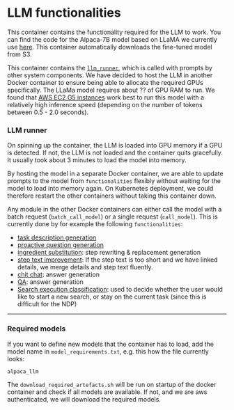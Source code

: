 # LLM functionalities

This container contains the functionality required for the LLM to work.
You can find the code for the Alpaca-7B model based on LLaMA we currently use [here](https://github.com/tatsu-lab/stanford_alpaca).
This container automatically downloads the fine-tuned model from S3.

This container contains the [`llm_runner`](#llm-runner), which is called with prompts by other system components.
We have decided to host the LLM in another Docker container to ensure being able to allocate the required GPUs specifically.
The LLaMa model requires about ?? of GPU RAM to run.
We found that [AWS EC2 G5 instances](https://aws.amazon.com/ec2/instance-types/g5/) work best to run this model with a relatively high inference speed (depending on the number of tokens between 0.5 - 2.0 seconds).

### LLM runner
On spinning up the container, the LLM is loaded into GPU memory if a GPU is detected.
If not, the LLM is not loaded and the container quits gracefully.
It usually took about 3 minutes to load the model into memory.

By hosting the model in a separate Docker container, we are able to update prompts to the model from `functionalities` flexibly without waiting for the model to load into memory again.
On Kubernetes deployment, we could therefore restart the other containers without taking this container down.

Any module in the other Docker containers can either call the model with a batch request (`batch_call_model`) or a single request (`call_model`).
This is currently done by for example the following `functionalities`:
- [task description generation](./../functionalities/README.md#llm-description-generation)
- [proactive question generation](./../functionalities/README.md#llm-proactive-question-generation)
- [ingredient substitution](./../functionalities/README.md#llm-ingredient-substitution): step rewriting & replacement generation
- [step text improvement](./../functionalities/README.md#llm-summary-generation): If the step text is too short and we have linked details, we merge details and step text fluently.
- [chit chat](./../functionalities/README.md#llm-chit-chat): answer generation
- [QA](./../functionalities/README.md#qa): answer generation
- [Search execution classification](./../functionalities/README.md#execution-search-manager): used to decide whether the user would like to start a new search, or stay on the current task (since this is difficult for the NDP)

-------------
### Required models

If you want to define new models that the container has to load,
add the model name in `model_requirements.txt`, e.g. this how the file currently looks:
```text
alpaca_llm
```

The `download_required_artefacts.sh` will be run on startup of the docker
container and check if all models are available.
If not, and we are aws authenticated, we will download the required models.